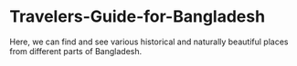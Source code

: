 # Travelers-Guide-for-Bangladesh
Here, we can find and see various historical and naturally beautiful places from different parts of Bangladesh. 
